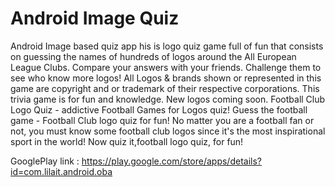Android Image Quiz
================

Android  Image based quiz app
his is logo quiz game full of fun that consists on guessing the names of hundreds of logos around the All European League Clubs. Compare your answers with your friends. Challenge them to see who know more logos!
All Logos & brands shown or represented in this game are copyright and or trademark of their respective corporations. This trivia game is for fun and knowledge.
New logos coming soon.
Football Club Logo Quiz - addictive Football Games for Logos quiz!
Guess the football game - Football Club logo quiz for fun!
No matter you are a football fan or not, you must know some football club logos since it's the most inspirational sport in the world! Now quiz it,football logo quiz, for fun!

GooglePlay link : https://play.google.com/store/apps/details?id=com.lilait.android.oba
